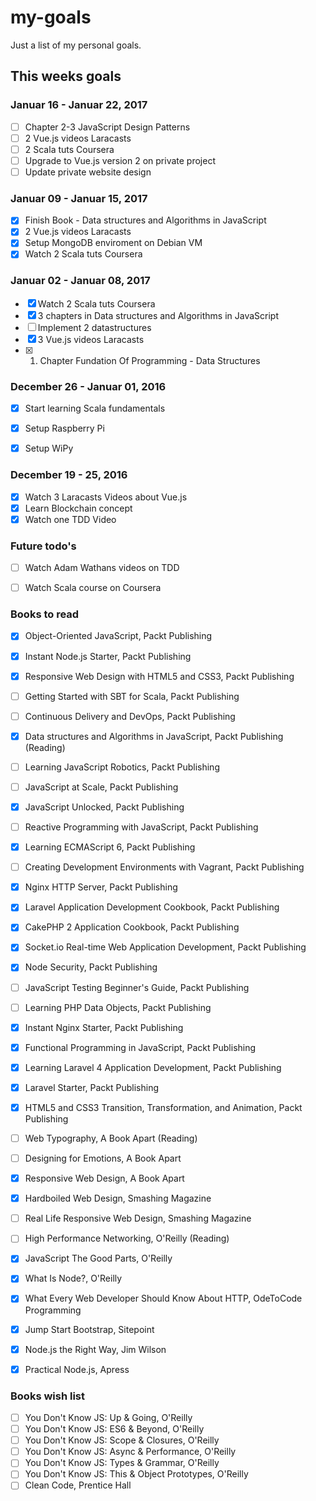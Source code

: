 # my-goals
Just a list of my personal goals. 

## This weeks goals

### Januar 16 - Januar 22, 2017

- [ ] Chapter 2-3 JavaScript Design Patterns
- [ ] 2 Vue.js videos Laracasts
- [ ] 2 Scala tuts Coursera
- [ ] Upgrade to Vue.js version 2 on private project
- [ ] Update private website design

### Januar 09 - Januar 15, 2017

- [X] Finish Book - Data structures and Algorithms in JavaScript
- [X] 2 Vue.js videos Laracasts
- [X] Setup MongoDB enviroment on Debian VM
- [X] Watch 2 Scala tuts Coursera

### Januar 02 - Januar 08, 2017

- [X] Watch 2 Scala tuts Coursera
- [X] 3 chapters in Data structures and Algorithms in JavaScript 
- [ ] Implement 2 datastructures
- [X] 3 Vue.js videos Laracasts
- [X] 1. Chapter Fundation Of Programming - Data Structures


### December 26 - Januar 01, 2016

- [X] Start learning Scala fundamentals
- [X] Setup Raspberry Pi 
- [X] Setup WiPy


### December 19 - 25, 2016

- [X] Watch 3 Laracasts Videos about Vue.js
- [X] Learn Blockchain concept
- [X] Watch one TDD Video

### Future todo's
- [ ] Watch Adam Wathans videos on TDD
- [ ] Watch Scala course on Coursera


### Books to read
- [X] Object-Oriented JavaScript, Packt Publishing
- [X] Instant Node.js Starter, Packt Publishing 
- [X] Responsive Web Design with HTML5 and CSS3, Packt Publishing 
- [ ] Getting Started with SBT for Scala, Packt Publishing
- [ ] Continuous Delivery and DevOps, Packt Publishing
- [X] Data structures and Algorithms in JavaScript, Packt Publishing (Reading)
- [ ] Learning JavaScript Robotics, Packt Publishing
- [ ] JavaScript at Scale, Packt Publishing
- [X] JavaScript Unlocked, Packt Publishing
- [ ] Reactive Programming with JavaScript, Packt Publishing
- [X] Learning ECMAScript 6, Packt Publishing
- [ ] Creating Development Environments with Vagrant, Packt Publishing
- [X] Nginx HTTP Server, Packt Publishing
- [X] Laravel Application Development Cookbook, Packt Publishing
- [X] CakePHP 2 Application Cookbook, Packt Publishing
- [X] Socket.io Real-time Web Application Development, Packt Publishing
- [X] Node Security, Packt Publishing

- [ ] JavaScript Testing Beginner's Guide, Packt Publishing
- [ ] Learning PHP Data Objects, Packt Publishing
- [X] Instant Nginx Starter, Packt Publishing
- [X] Functional Programming in JavaScript, Packt Publishing
- [X] Learning Laravel 4 Application Development, Packt Publishing
- [X] Laravel Starter, Packt Publishing
- [X] HTML5 and CSS3 Transition, Transformation, and Animation, Packt Publishing
- [ ] Web Typography, A Book Apart (Reading)
- [ ] Designing for Emotions, A Book Apart
- [X] Responsive Web Design, A Book Apart
- [X] Hardboiled Web Design, Smashing Magazine
- [ ] Real Life Responsive Web Design, Smashing Magazine
- [ ] High Performance Networking, O'Reilly (Reading)
- [X] JavaScript The Good Parts, O'Reilly
- [X] What Is Node?, O'Reilly
- [X] What Every Web Developer Should Know About HTTP, OdeToCode Programming
- [X] Jump Start Bootstrap, Sitepoint
- [X] Node.js the Right Way, Jim Wilson
- [X] Practical Node.js, Apress


### Books wish list
- [ ] You Don't Know JS: Up & Going, O'Reilly
- [ ] You Don't Know JS: ES6 & Beyond, O'Reilly
- [ ] You Don't Know JS: Scope & Closures, O'Reilly
- [ ] You Don't Know JS: Async & Performance, O'Reilly
- [ ] You Don't Know JS: Types & Grammar, O'Reilly
- [ ] You Don't Know JS: This & Object Prototypes, O'Reilly
- [ ] Clean Code, Prentice Hall
